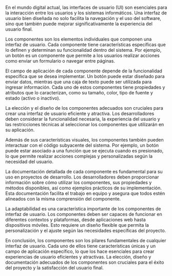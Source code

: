 En el mundo digital actual, las interfaces de usuario (UI) son esenciales para la interacción entre los usuarios y los sistemas informáticos. Una interfaz de usuario bien diseñada no solo facilita la navegación y el uso del software, sino que también puede mejorar significativamente la experiencia del usuario final.

Los componentes son los elementos individuales que componen una interfaz de usuario. Cada componente tiene características específicas que lo definen y determinan su funcionalidad dentro del sistema. Por ejemplo, un botón es un componente que permite a los usuarios realizar acciones como enviar un formulario o navegar entre páginas.

El campo de aplicación de cada componente depende de la funcionalidad específica que se desea implementar. Un botón puede estar diseñado para enviar datos, mientras que una caja de texto puede ser utilizada para ingresar información. Cada uno de estos componentes tiene propiedades y atributos que lo caracterizan, como su tamaño, color, tipo de fuente y estado (activo o inactivo).

La elección y el diseño de los componentes adecuados son cruciales para crear una interfaz de usuario eficiente y atractiva. Los desarrolladores deben considerar la funcionalidad necesaria, la experiencia del usuario y las restricciones técnicas al seleccionar los componentes que utilizarán en su aplicación.

Además de sus características visuales, los componentes también pueden interactuar con el código subyacente del sistema. Por ejemplo, un botón puede estar asociado a una función que se ejecuta cuando es presionado, lo que permite realizar acciones complejas y personalizadas según la necesidad del usuario.

La documentación detallada de cada componente es fundamental para su uso en proyectos de desarrollo. Los desarrolladores deben proporcionar información sobre cómo utilizar los componentes, sus propiedades y métodos disponibles, así como ejemplos prácticos de su implementación. Esta documentación facilita el trabajo en equipo y asegura que todos estén alineados con la misma comprensión del componente.

La adaptabilidad es una característica importante de los componentes de interfaz de usuario. Los componentes deben ser capaces de funcionar en diferentes contextos y plataformas, desde aplicaciones web hasta dispositivos móviles. Esto requiere un diseño flexible que permita la personalización y el ajuste según las necesidades específicas del proyecto.

En conclusión, los componentes son los pilares fundamentales de cualquier interfaz de usuario. Cada uno de ellos tiene características únicas y un campo de aplicación específico, lo que los hace esenciales para crear experiencias de usuario eficientes y atractivas. La elección, diseño y documentación adecuados de los componentes son cruciales para el éxito del proyecto y la satisfacción del usuario final.
